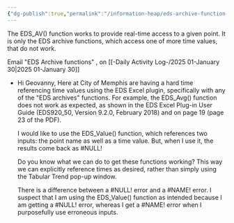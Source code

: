 ```yaml
---
{"dg-publish":true,"permalink":"/information-heap/eds-archive-function-problem/","noteIcon":"","created":"2025-07-07T14:23:45.378-05:00"}
---
```


The EDS_AV() function works to provide real-time access to a given point. It is only the EDS archive functions, which access one of more time values, that do not work.



Email  "EDS Archive functions" , on [[-Daily Activity Log-/2025 01-January 30\|2025 01-January 30]]
- Hi Geovanny,
	Here at City of Memphis are having a hard time referencing time values using the EDS Excel plugin, specifically with any of the "EDS archives" functions. For example, the EDS_Avg() function does not work as expected, as shown in the EDS Excel Plug-in User Guide (EDS920_50, Version 9.2.0, February 2018) and on page 19 (page 23 of the PDF). 
	
	I would like to use the EDS_Value() function, which references two inputs: the point name as well as a time value. But, when I use it, the results come back as #NULL!	

	Do you know what we can do to get these functions working? This way we can explicitly reference times as desired, rather than simply using the Tabular Trend pop-up window.
	
	There is a difference between a #NULL! error and a #NAME! error. I suspect that I am using the EDS_Value() function as intended because I am getting a #NULL! error, whereas I get a #NAME! error when I purposefully use erroneous inputs.